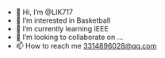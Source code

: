 - 👋 Hi, I’m @LIK717
- 👀 I’m interested in Basketball
- 🌱 I’m currently learning IEEE
- 💞️ I’m looking to collaborate on ...
- 📫 How to reach me 3314896028@qq.com 

<!---
LIK717/LIK717 is a ✨ special ✨ repository because its `README.md` (this file) appears on your GitHub profile.
You can click the Preview link to take a look at your changes.
--->
